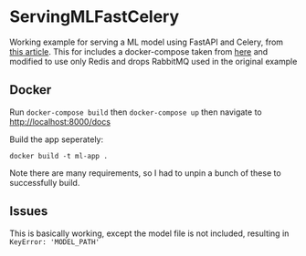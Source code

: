# ServingMLFastCelery
Working example for serving a ML model using FastAPI and Celery, from [this article](https://towardsdatascience.com/deploying-ml-models-in-production-with-fastapi-and-celery-7063e539a5db). This for includes a docker-compose taken from [here](https://github.com/RTae/yolor_trt) and modified to use only Redis and drops RabbitMQ used in the original example

## Docker
Run `docker-compose build` then `docker-compose up` then navigate to [http://localhost:8000/docs](http://localhost:8000/docs)

Build the app seperately:
```
docker build -t ml-app .
```
Note there are many requirements, so I had to unpin a bunch of these to successfully build.

## Issues
This is basically working, except the model file is not included, resulting in `KeyError: 'MODEL_PATH'`